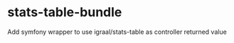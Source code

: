 stats-table-bundle
==================

Add symfony wrapper to use igraal/stats-table as controller returned value
